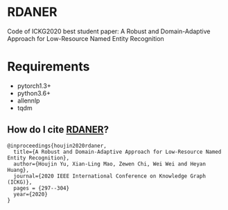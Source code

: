 # RDANER
Code of ICKG2020 best student paper: A Robust and Domain-Adaptive Approach for Low-Resource Named Entity Recognition

# Requirements
- pytorch1.3+
- python3.6+
- allennlp
- tqdm

## How do I cite [RDANER](https://arxiv.org/abs/2101.00388)?
```
@inproceedings{houjin2020rdaner,
  title={A Robust and Domain-Adaptive Approach for Low-Resource Named Entity Recognition},
  author={Houjin Yu, Xian-Ling Mao, Zewen Chi, Wei Wei and Heyan Huang},
  journal={2020 IEEE International Conference on Knowledge Graph (ICKG)},
  pages = {297--304}
  year={2020}
}
```
